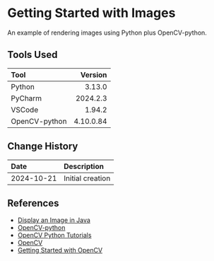 # Getting Started with Images
An example of rendering images using Python plus OpenCV-python.

## Tools Used

| Tool          |   Version |
|:--------------|----------:|
| Python        |    3.13.0 |
| PyCharm       |  2024.2.3 |
| VSCode        |    1.94.2 |
| OpenCV-python | 4.10.0.84 |

## Change History

| Date       | Description      |
|:-----------|:-----------------|
| 2024-10-21 | Initial creation |

## References
* [Display an Image in Java](https://www.delftstack.com/howto/java/display-an-image-in-java/)
* [OpenCV-python](https://github.com/opencv/opencv-python)
* [OpenCV Python Tutorials](https://docs.opencv.org/4.x/d0/de3/tutorial_py_intro.html)
* [OpenCV](https://docs.opencv.org/4.x/)
* [Getting Started with OpenCV](https://learnopencv.com/getting-started-with-opencv/)


